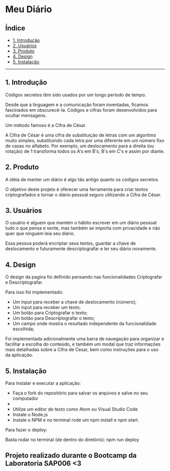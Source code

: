 # Meu Diário

## Índice

* [1. Introdução](#1-introdução)
* [2. Usuários](#2-usuários)
* [3. Produto](#3-produto)
* [4. Design](#4-design)
* [5. Instalação](#5-instalação)

***

## 1. Introdução

Códigos secretos têm sido usados ​​por um longo período de tempo. 

Desde que a linguagem e a comunicação foram inventadas, ficamos fascinados em obscurecê-la. Códigos e cifras foram desenvolvidos para ocultar mensagens. 

Um método famoso é a Cifra de César.

A Cifra de César é uma cifra de substituição de letras com um algoritmo muito simples, substituindo cada letra por uma diferente em um número fixo de casas no alfabeto. Por exemplo, um deslocamento para a direita (ou rotação) de 1 transforma todos os A's em B's, B's em C's e assim por diante.

## 2. Produto

A idéia de manter um diário é algo tão antigo quanto os códigos secretos. 

O objetivo deste projeto é oferecer uma ferramenta para criar textos criptografados e tornar o diário pessoal seguro utilizando a Cifra de César.

## 3. Usuários

O usuário é alguem que mantém o hábito escrever em um diário pessoal tudo o que pensa e sente, mas também se importa com privacidade e não quer que ninguém leia seu diário.

Essa pessoa poderá encriptar seus textos, guardar a chave de deslocamento e futuramente descriptografar e ler seu diário novamente. 

## 4. Design

O design da pagina foi definido pensando nas funcionalidades Criptografar e Descriptografar.

Para isso foi implementado:

 - Um input para receber a chave de deslocamento (número);
 - Um input para receber um texto;
 - Um botão para Criptografar o texto;
 - Um botão para Descriptografar o texto;
 - Um campo onde mostra o resultado independente da funcionalidade escolhida;
  
Foi implementada adicionalmente uma barra de navegação para organizar e facilitar a escolha do conteúdo, e também um modal que traz informações mais detalhadas sobre a Cifra de Cesar, bem como instruções para o uso da aplicação.

## 5. Instalação 

Para instalar e executar a aplicação:

  - Faça o fork do repositório para salvar os arquivos e salve no seu computador
  -
  - Utilize um editor de texto como Atom ou Visual Studio Code
  - Instale o Node.js
  - Instale o NPM e no terminal rode um npm install e npm start.
  
Para fazer o deploy: 

Basta rodar no terminal (de dentro do diretório): npm run deploy

## Projeto realizado durante o Bootcamp da Laboratoria SAP006 <3


